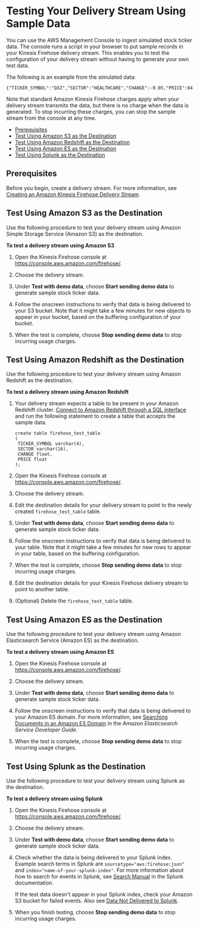 # Testing Your Delivery Stream Using Sample Data<a name="test-drive-firehose"></a>

You can use the AWS Management Console to ingest simulated stock ticker data\. The console runs a script in your browser to put sample records in your Kinesis Firehose delivery stream\. This enables you to test the configuration of your delivery stream without having to generate your own test data\.

The following is an example from the simulated data:

```
{"TICKER_SYMBOL":"QXZ","SECTOR":"HEALTHCARE","CHANGE":-0.05,"PRICE":84.51}
```

Note that standard Amazon Kinesis Firehose charges apply when your delivery stream transmits the data, but there is no charge when the data is generated\. To stop incurring these charges, you can stop the sample stream from the console at any time\.


+ [Prerequisites](#test-drive-requirements)
+ [Test Using Amazon S3 as the Destination](#test-drive-destination-s3)
+ [Test Using Amazon Redshift as the Destination](#test-drive-destination-redshift)
+ [Test Using Amazon ES as the Destination](#test-drive-destination-elasticsearch)
+ [Test Using Splunk as the Destination](#test-drive-destination-splunk)

## Prerequisites<a name="test-drive-requirements"></a>

Before you begin, create a delivery stream\. For more information, see [Creating an Amazon Kinesis Firehose Delivery Stream](basic-create.md)\.

## Test Using Amazon S3 as the Destination<a name="test-drive-destination-s3"></a>

Use the following procedure to test your delivery stream using Amazon Simple Storage Service \(Amazon S3\) as the destination\.

**To test a delivery stream using Amazon S3**

1. Open the Kinesis Firehose console at [https://console\.aws\.amazon\.com/firehose/](https://console.aws.amazon.com/firehose/)\.

1. Choose the delivery stream\.

1. Under **Test with demo data**, choose **Start sending demo data** to generate sample stock ticker data\.

1. Follow the onscreen instructions to verify that data is being delivered to your S3 bucket\. Note that it might take a few minutes for new objects to appear in your bucket, based on the buffering configuration of your bucket\.

1. When the test is complete, choose **Stop sending demo data** to stop incurring usage charges\.

## Test Using Amazon Redshift as the Destination<a name="test-drive-destination-redshift"></a>

Use the following procedure to test your delivery stream using Amazon Redshift as the destination\.

**To test a delivery stream using Amazon Redshift**

1. Your delivery stream expects a table to be present in your Amazon Redshift cluster\. [Connect to Amazon Redshift through a SQL interface](http://docs.aws.amazon.com/redshift/latest/mgmt/connecting-to-cluster.html) and run the following statement to create a table that accepts the sample data\.

   ```
   create table firehose_test_table
   (
   	TICKER_SYMBOL varchar(4),
   	SECTOR varchar(16),
   	CHANGE float,
   	PRICE float
   );
   ```

1. Open the Kinesis Firehose console at [https://console\.aws\.amazon\.com/firehose/](https://console.aws.amazon.com/firehose/)\.

1. Choose the delivery stream\.

1. Edit the destination details for your delivery stream to point to the newly created `firehose_test_table` table\.

1. Under **Test with demo data**, choose **Start sending demo data** to generate sample stock ticker data\.

1. Follow the onscreen instructions to verify that data is being delivered to your table\. Note that it might take a few minutes for new rows to appear in your table, based on the buffering configuration\.

1. When the test is complete, choose **Stop sending demo data** to stop incurring usage charges\.

1. Edit the destination details for your Kinesis Firehose delivery stream to point to another table\.

1. \(Optional\) Delete the `firehose_test_table` table\.

## Test Using Amazon ES as the Destination<a name="test-drive-destination-elasticsearch"></a>

Use the following procedure to test your delivery stream using Amazon Elasticsearch Service \(Amazon ES\) as the destination\.

**To test a delivery stream using Amazon ES**

1. Open the Kinesis Firehose console at [https://console\.aws\.amazon\.com/firehose/](https://console.aws.amazon.com/firehose/)\.

1. Choose the delivery stream\.

1. Under **Test with demo data**, choose **Start sending demo data** to generate sample stock ticker data\.

1. Follow the onscreen instructions to verify that data is being delivered to your Amazon ES domain\. For more information, see [Searching Documents in an Amazon ES Domain](http://docs.aws.amazon.com/elasticsearch-service/latest/developerguide/es-gsg-search.html) in the *Amazon Elasticsearch Service Developer Guide*\.

1. When the test is complete, choose **Stop sending demo data** to stop incurring usage charges\.

## Test Using Splunk as the Destination<a name="test-drive-destination-splunk"></a>

Use the following procedure to test your delivery stream using Splunk as the destination\.

**To test a delivery stream using Splunk**

1. Open the Kinesis Firehose console at [https://console\.aws\.amazon\.com/firehose/](https://console.aws.amazon.com/firehose/)\.

1. Choose the delivery stream\.

1. Under **Test with demo data**, choose **Start sending demo data** to generate sample stock ticker data\.

1. Check whether the data is being delivered to your Splunk index\. Example search terms in Splunk are `sourcetype="aws:firehose:json"` and `index="name-of-your-splunk-index"`\. For more information about how to search for events in Splunk, see [Search Manual](http://docs.splunk.com/Documentation/Splunk/latest/Search/GetstartedwithSearch) in the Splunk documentation\.

   If the test data doesn't appear in your Splunk index, check your Amazon S3 bucket for failed events\. Also see [Data Not Delivered to Splunk](http://docs.aws.amazon.com/firehose/latest/dev/troubleshooting.html#data-not-delivered-to-splunk)\.

1. When you finish testing, choose **Stop sending demo data** to stop incurring usage charges\.